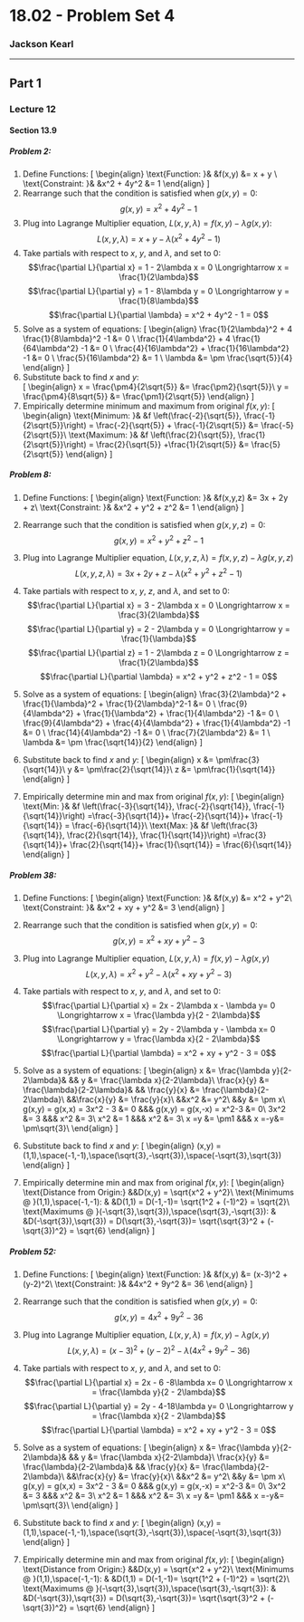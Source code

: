 # 18.02 - Problem Set 4
### Jackson Kearl
___

## Part 1

### Lecture 12

#### Section 13.9

##### Problem 2:


1. Define Functions:
    \[
    \begin{align}
    \text{Function: }& &f(x,y) &= x + y \\
    \text{Constraint: }& &x^2 + 4y^2 &= 1
    \end{align}
    \]
1. Rearrange such that the condition is satisfied when $g(x,y) = 0$:
     $$g(x,y) = x^2 + 4y^2 - 1$$
1. Plug into Lagrange Multiplier equation, $L(x,y,\lambda) = f(x,y)-\lambda g(x,y)$:
     $$L(x, y, \lambda) = x + y - \lambda(x^2 + 4y^2 - 1)$$
1. Take partials with respect to $x$, $y$, and $\lambda$, and set to $0$:
     $$\frac{\partial L}{\partial x} = 1 - 2\lambda x = 0 \Longrightarrow x = \frac{1}{2\lambda}$$
    $$\frac{\partial L}{\partial y} = 1 - 8\lambda y = 0 \Longrightarrow y = \frac{1}{8\lambda}$$
     $$\frac{\partial L}{\partial \lambda} = x^2 + 4y^2 - 1 = 0$$
1. Solve as a system of equations:
    \[
    \begin{align}
    \frac{1}{2\lambda}^2 + 4 \frac{1}{8\lambda}^2 -1 &= 0 \\
    \frac{1}{4\lambda^2} + 4 \frac{1}{64\lambda^2} -1 &= 0 \\
    \frac{4}{16\lambda^2} + \frac{1}{16\lambda^2} -1 &= 0 \\
    \frac{5}{16\lambda^2} &= 1 \\
    \lambda &= \pm \frac{\sqrt{5}}{4}
    \end{align}
    \]
1. Substitute back to find $x$ and $y$:    
    \[
    \begin{align}
    x = \frac{\pm4}{2\sqrt{5}} &= \frac{\pm2}{\sqrt{5}}\\
    y = \frac{\pm4}{8\sqrt{5}} &= \frac{\pm1}{2\sqrt{5}}
    \end{align}
    \]
1. Empirically determine minimum and maximum from original $f(x,y)$:
    \[
    \begin{align}
    \text{Minimum: }& &f \left(\frac{-2}{\sqrt{5}}, \frac{-1}{2\sqrt{5}}\right) = \frac{-2}{\sqrt{5}} + \frac{-1}{2\sqrt{5}} &= \frac{-5}{2\sqrt{5}}\\
    \text{Maximum: }& &f \left(\frac{2}{\sqrt{5}}, \frac{1}{2\sqrt{5}}\right) = \frac{2}{\sqrt{5}} +\frac{1}{2\sqrt{5}} &= \frac{5}{2\sqrt{5}}
    \end{align}
    \]

##### Problem 8:
1. Define Functions:
    \[
    \begin{align}
    \text{Function: }& &f(x,y,z) &= 3x + 2y + z\\
    \text{Constraint: }& &x^2 + y^2 + z^2 &= 1
    \end{align}
    \]

1. Rearrange such that the condition is satisfied when $g(x,y,z) = 0$:
    $$g(x,y) = x^2 + y^2 + z^2 - 1$$
1. Plug into Lagrange Multiplier equation, $L(x,y,z,\lambda) = f(x,y,z)-\lambda g(x,y,z)$
    $$L(x, y, z, \lambda) = 3x + 2y + z - \lambda(x^2 + y^2 + z^2 - 1)$$
1. Take partials with respect to $x$, $y$, $z$, and $\lambda$, and set to $0$:
    $$\frac{\partial L}{\partial x} = 3 - 2\lambda x = 0 \Longrightarrow x = \frac{3}{2\lambda}$$
    $$\frac{\partial L}{\partial y} = 2 - 2\lambda y = 0 \Longrightarrow y = \frac{1}{\lambda}$$
    $$\frac{\partial L}{\partial z} = 1 - 2\lambda z = 0 \Longrightarrow z = \frac{1}{2\lambda}$$
    $$\frac{\partial L}{\partial \lambda} = x^2 + y^2 + z^2 - 1 = 0$$
1. Solve as a system of equations:
    \[
    \begin{align}
    \frac{3}{2\lambda}^2 + \frac{1}{\lambda}^2 + \frac{1}{2\lambda}^2-1 &= 0 \\
    \frac{9}{4\lambda^2} + \frac{1}{\lambda^2} + \frac{1}{4\lambda^2} -1 &= 0 \\
    \frac{9}{4\lambda^2} + \frac{4}{4\lambda^2} + \frac{1}{4\lambda^2} -1 &= 0 \\
    \frac{14}{4\lambda^2} -1 &= 0 \\
    \frac{7}{2\lambda^2} &= 1 \\
    \lambda &= \pm \frac{\sqrt{14}}{2}
    \end{align}
    \]
1. Substitute back to find $x$ and $y$:
    \[
    \begin{align}
    x &= \pm\frac{3}{\sqrt{14}}\\
    y &= \pm\frac{2}{\sqrt{14}}\\
    z &= \pm\frac{1}{\sqrt{14}}
    \end{align}
    \]
1. Empirically determine min and max from original $f(x,y)$:
    \[
    \begin{align}
    \text{Min: }& &f \left(\frac{-3}{\sqrt{14}}, \frac{-2}{\sqrt{14}}, \frac{-1}{\sqrt{14}}\right) =\frac{-3}{\sqrt{14}}+ \frac{-2}{\sqrt{14}}+ \frac{-1}{\sqrt{14}} = \frac{-6}{\sqrt{14}}\\
    \text{Max: }& &f \left(\frac{3}{\sqrt{14}}, \frac{2}{\sqrt{14}}, \frac{1}{\sqrt{14}}\right) =\frac{3}{\sqrt{14}}+ \frac{2}{\sqrt{14}}+ \frac{1}{\sqrt{14}} = \frac{6}{\sqrt{14}}
    \end{align}
    \]


##### Problem 38:
1. Define Functions:
    \[
    \begin{align}
    \text{Function: }& &f(x,y) &= x^2 + y^2\\
    \text{Constraint: }& &x^2 + xy + y^2 &= 3
    \end{align}
    \]

1. Rearrange such that the condition is satisfied when $g(x,y) = 0$:
    $$g(x,y) = x^2 + xy + y^2 - 3$$
1. Plug into Lagrange Multiplier equation, $L(x,y,\lambda) = f(x,y)-\lambda g(x,y)$
    $$L(x, y, \lambda) = x^2 + y^2 - \lambda(x^2 + xy + y^2 - 3)$$
1. Take partials with respect to $x$, $y$, and $\lambda$, and set to $0$:
    $$\frac{\partial L}{\partial x} = 2x - 2\lambda x - \lambda y= 0 \Longrightarrow x = \frac{\lambda y}{2 - 2\lambda}$$
    $$\frac{\partial L}{\partial y} = 2y - 2\lambda y - \lambda x= 0 \Longrightarrow y = \frac{\lambda x}{2 - 2\lambda}$$
    $$\frac{\partial L}{\partial \lambda} = x^2 + xy + y^2 - 3 = 0$$
1. Solve as a system of equations:
    \[
    \begin{align}
    x &= \frac{\lambda y}{2-2\lambda}& && y &= \frac{\lambda x}{2-2\lambda}\\
    \frac{x}{y} &= \frac{\lambda}{2-2\lambda}& && \frac{y}{x} &= \frac{\lambda}{2-2\lambda}\\
    &&\frac{x}{y} &= \frac{y}{x}\\
    &&x^2 &= y^2\\
    &&y &= \pm x\\
    g(x,y) = g(x,x) = 3x^2 - 3 &= 0 &&& g(x,y) = g(x,-x) = x^2-3 &= 0\\
    3x^2 &= 3 &&& x^2 &= 3\\
    x^2 &= 1 &&& x^2 &= 3\\
    x =y &= \pm1 &&& x =-y&= \pm\sqrt{3}\\
    \end{align}
    \]
1. Substitute back to find $x$ and $y$:
    \[
    \begin{align}
    (x,y) = (1,1),\space(-1,-1),\space(\sqrt{3},-\sqrt{3}),\space(-\sqrt{3},\sqrt{3})
    \end{align}
    \]
1. Empirically determine min and max from original $f(x,y)$:
    \[
    \begin{align}
    \text{Distance from Origin:} &&D(x,y) = \sqrt{x^2 + y^2}\\
    \text{Minimums @ }(1,1),\space(-1,-1): & &D(1,1) =  D(-1,-1)= \sqrt{1^2 + (-1)^2} = \sqrt{2}\\
    \text{Maximums @ }(-\sqrt{3},\sqrt{3}),\space(\sqrt{3},-\sqrt{3}): & &D(-\sqrt{3}),\sqrt{3}) =  D(\sqrt{3},-\sqrt{3})= \sqrt{\sqrt{3}^2 + (-\sqrt{3})^2} = \sqrt{6}
    \end{align}
    \]

##### Problem 52:
1. Define Functions:
    \[
    \begin{align}
    \text{Function: }& &f(x,y) &= (x-3)^2 + (y-2)^2\\
    \text{Constraint: }& &4x^2 + 9y^2 &= 36
    \end{align}
    \]

1. Rearrange such that the condition is satisfied when $g(x,y) = 0$:
    $$g(x,y) = 4x^2 + 9y^2 -36$$
1. Plug into Lagrange Multiplier equation, $L(x,y,\lambda) = f(x,y)-\lambda g(x,y)$
    $$L(x, y, \lambda) = (x-3)^2 + (y-2)^2 - \lambda(4x^2 + 9y^2 - 36)$$
1. Take partials with respect to $x$, $y$, and $\lambda$, and set to $0$:
    $$\frac{\partial L}{\partial x} = 2x - 6 -8\lambda x= 0 \Longrightarrow x = \frac{\lambda y}{2 - 2\lambda}$$
    $$\frac{\partial L}{\partial y} = 2y - 4-18\lambda y= 0 \Longrightarrow y = \frac{\lambda x}{2 - 2\lambda}$$
    $$\frac{\partial L}{\partial \lambda} = x^2 + xy + y^2 - 3 = 0$$
1. Solve as a system of equations:
    \[
    \begin{align}
    x &= \frac{\lambda y}{2-2\lambda}& && y &= \frac{\lambda x}{2-2\lambda}\\
    \frac{x}{y} &= \frac{\lambda}{2-2\lambda}& && \frac{y}{x} &= \frac{\lambda}{2-2\lambda}\\
    &&\frac{x}{y} &= \frac{y}{x}\\
    &&x^2 &= y^2\\
    &&y &= \pm x\\
    g(x,y) = g(x,x) = 3x^2 - 3 &= 0 &&& g(x,y) = g(x,-x) = x^2-3 &= 0\\
    3x^2 &= 3 &&& x^2 &= 3\\
    x^2 &= 1 &&& x^2 &= 3\\
    x =y &= \pm1 &&& x =-y&= \pm\sqrt{3}\\
    \end{align}
    \]
1. Substitute back to find $x$ and $y$:
    \[
    \begin{align}
    (x,y) = (1,1),\space(-1,-1),\space(\sqrt{3},-\sqrt{3}),\space(-\sqrt{3},\sqrt{3})
    \end{align}
    \]
1. Empirically determine min and max from original $f(x,y)$:
    \[
    \begin{align}
    \text{Distance from Origin:} &&D(x,y) = \sqrt{x^2 + y^2}\\
    \text{Minimums @ }(1,1),\space(-1,-1): & &D(1,1) =  D(-1,-1)= \sqrt{1^2 + (-1)^2} = \sqrt{2}\\
    \text{Maximums @ }(-\sqrt{3},\sqrt{3}),\space(\sqrt{3},-\sqrt{3}): & &D(-\sqrt{3}),\sqrt{3}) =  D(\sqrt{3},-\sqrt{3})= \sqrt{\sqrt{3}^2 + (-\sqrt{3})^2} = \sqrt{6}
    \end{align}
    \]
